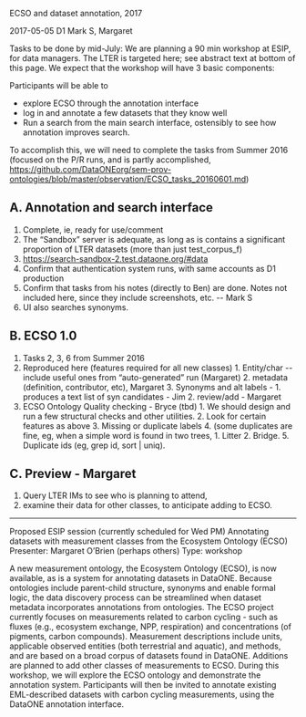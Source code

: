 ECSO and dataset annotation, 2017

2017-05-05 D1
Mark S, Margaret


Tasks to be done by mid-July:
We are planning a 90 min workshop at ESIP, for data managers. The LTER is targeted here; see abstract text at bottom of this page. We expect that the workshop will have 3 basic components:

Participants will be able to 
 - explore ECSO through the annotation interface
 - log in and annotate a few datasets that they know well
 - Run a search from the main search interface, ostensibly to see how annotation improves search.

To accomplish this, we will need to complete the tasks from Summer 2016 (focused on the P/R runs, and is partly accomplished, https://github.com/DataONEorg/sem-prov-ontologies/blob/master/observation/ECSO_tasks_20160601.md)


A. Annotation and search interface
--------------
1.	Complete, ie, ready for use/comment
  1.	The “Sandbox” server is adequate, as long as is contains a significant proportion of LTER datasets  (more than just test_corpus_f)
  2.	https://search-sandbox-2.test.dataone.org/#data
  3.	Confirm that authentication system runs, with same accounts as D1 production
  4.	Confirm that tasks from his notes (directly to Ben) are done. Notes not included here, since they include screenshots, etc. -- Mark S 
  5.	UI also searches synonyms.

B.	ECSO 1.0
--------------
  1.	Tasks 2, 3, 6 from Summer 2016 
  2.	Reproduced here (features required for all new classes)
    1.	Entity/char --include useful ones from “auto-generated” run (Margaret)
    2.	metadata (definition, contributor, etc), Margaret
    3.	Synonyms and alt labels - 
      1.	produces a text list of syn candidates - Jim
      2.	review/add - Margaret
  3.	ECSO Ontology Quality checking - Bryce (tbd)
    1.	 We should design and run a few structural checks and other utilities.
    2.	Look for certain features as above
    3.	Missing or duplicate labels 
    4.	(some duplicates are fine, eg, when a simple word is found in two trees,
      1.	Litter
      2.	Bridge.
    5.	Duplicate ids (eg, grep id, sort | uniq). 

C.	Preview - Margaret
--------------
  1.	Query LTER IMs to see who is planning to attend, 
  2.	examine their data for other classes, to anticipate adding to ECSO.




--------------
Proposed ESIP session (currently scheduled for Wed PM)
Annotating datasets with measurement classes from the Ecosystem Ontology (ECSO)
Presenter: Margaret O’Brien (perhaps others)
Type: workshop

A new measurement ontology, the Ecosystem Ontology (ECSO), is now available, as is a system for annotating datasets in DataONE. Because ontologies include parent-child structure, synonyms and enable formal logic, the data discovery process can be streamlined when dataset metadata incorporates annotations from ontologies. The ECSO project currently focuses on measurements related to carbon cycling - such as fluxes (e.g., ecosystem exchange, NPP, respiration) and concentrations (of pigments, carbon compounds). Measurement descriptions include units, applicable observed entities (both terrestrial and aquatic), and methods, and are based on a broad corpus of datasets found in DataONE. Additions are planned to add other classes of measurements to ECSO.  During this workshop, we will explore the ECSO ontology and demonstrate the annotation system. Participants will then be invited to annotate existing EML-described datasets with carbon cycling measurements, using the DataONE annotation interface.


